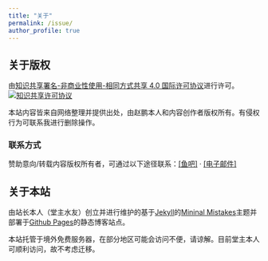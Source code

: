 ```yaml
---
title: "关于"
permalink: /issue/
author_profile: true
---
```


## 关于版权

由<a rel="license" href="http://creativecommons.org/licenses/by-nc-sa/4.0/">知识共享署名-非商业性使用-相同方式共享 4.0 国际许可协议</a>进行许可。<a rel="license" href="http://creativecommons.org/licenses/by-nc-sa/4.0/"><img alt="知识共享许可协议" style="border-width:0" src="https://i.creativecommons.org/l/by-nc-sa/4.0/80x15.png" /></a><br />

本站内容皆来自网络整理并提供出处，由赵鹏本人和内容创作者版权所有。有侵权行为可联系我进行删除操作。

### 联系方式

赞助意向/转载内容版权所有者，可通过以下途径联系：[[鱼吧]](https://yuba.douyu.com/p/662672311618762977) · [[电子邮件]](mailto:freemeatproton@protonmail.com)

## 关于本站

由站长本人（堂主水友）创立并进行维护的基于[Jekyll](http://jekyllrb.com/)的[Mininal Mistakes](https://mademistakes.com/work/minimal-mistakes-jekyll-theme/)主题并部署于[Github Pages](https://pages.github.com/)的静态博客站点。

本站托管于境外免费服务器，在部分地区可能会访问不便，请谅解。目前堂主本人可顺利访问，故不考虑迁移。
